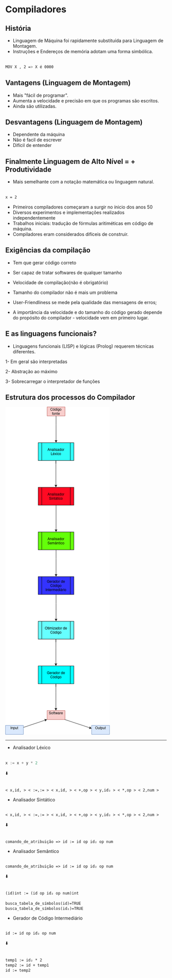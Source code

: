 # Compiladores

## História
- Linguagem de Máquina foi rapidamente substituída para Linguagem de Montagem.
 - Instruções e Endereços de memória adotam uma forma simbólica.

```bash

MOV X , 2 => X é 0000

```
## Vantagens (Linguagem de Montagem)

- Mais "fácil de programar".
- Aumenta a velocidade e precisão em que os programas são escritos.
- Ainda são utilizadas.

## Desvantagens (Linguagem de Montagem)

- Dependente da máquina
- Não é facil de escrever
- Difícil de entender

## Finalmente Linguagem de Alto Nível = + Produtividade

- Mais semelhante com a notação matemática ou linguagem natural.

```bash

x = 2

```

- Primeiros compiladores começaram a surgir no ínicio dos anos 50
- Diversos experimentos e implementações realizados independentemente
- Trabalhos iniciais: tradução de fórmulas aritiméticas em código de máquina.
- Compiladores eram considerados difíceis de construir.

## Exigências da compilação

- Tem que gerar código correto
- Ser capaz de tratar softwares de qualquer tamanho
- Velocidade de compilação(não é obrigatório)
- Tamanho do compilador não é mais um problema

- User-Friendliness se mede pela qualidade das mensagens de erros;
- A importância da velocidade e do tamanho do código gerado depende do propósito do compilador - velocidade vem em primeiro lugar.

## E as linguagens funcionais?

- Linguagens funcionais (LISP) e lógicas (Prolog) requerem técnicas diferentes.

1- Em geral são interpretadas

2- Abstração ao máximo

3- Sobrecarregar o interpretador de funções

## Estrutura dos processos do Compilador

<img src="https://github.com/GabrielLuizSF/Compiladores/blob/main/example/png/Compilador.drawio.png"></img>

-----

- Analisador Léxico

```go

x := x + y * 2

```

 ⬇️ 


```assembly

< x,id, > < :=,:= > < x,id, > < +,op > < y,id₂ > < *,op > < 2,num >

```

- Analisador Sintático

```assembly

< x,id, > < :=,:= > < x,id, > < +,op > < y,id₂ > < *,op > < 2,num >

```


 ⬇️ 



```assembly

comando_de_atribuição => id := id op id₂ op num

```

- Analisador Semântico


```assembly

comando_de_atribuição => id := id op id₂ op num

```


 ⬇️ 



```assembly

(id)int := (id op id₂ op num)int

busca_tabela_de_símbolos(id)=TRUE
busca_tabela_de_símbolos(id₂)=TRUE

```

- Gerador de Código Intermediário


```assembly

id := id op id₂ op num

```

 ⬇️ 

```assembly

temp1 := id₂ * 2
temp2 := id + temp1
id := temp2

```